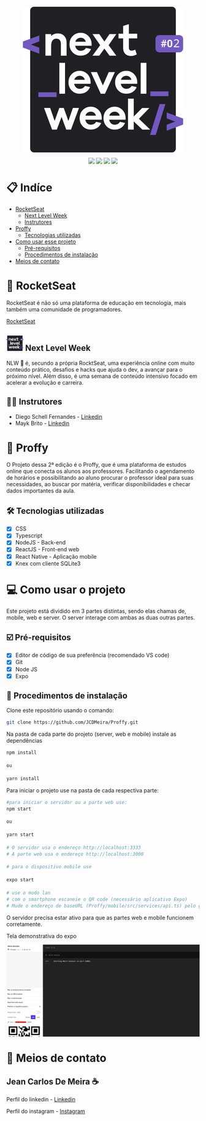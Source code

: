 <p  align="center"><img src="./apresentacao/NLW2.svg" align="center"></img></p>

<p align="center">
  <image 
  src="https://img.shields.io/github/languages/count/JCDMeira/Proffy"
  />
  <image 
  src="https://img.shields.io/github/languages/top/JCDMeira/Proffy" 
  />
  <image 
  src="https://img.shields.io/github/last-commit/JCDMeira/Proffy" 
  />
  <image 
  src="https://img.shields.io/github/watchers/JCDMeira/Proffy?style=social" 
  />
</p>

# 📋 Indíce 
- [RocketSeat](#id01)
  - [Next Level Week](#id02)
  - [Instrutores](#id03)
- [Proffy](#id04)
  - [Tecnologias utilizadas](#id05)
- [Como usar esse projeto](#id06)
  - [Pré-requisitos](#id07)
  - [Procedimentos de instalação](#id08)
- [Meios de contato](#id10)

# 🚀 RocketSeat <a name="id01"></a>
RocketSeat é não só uma plataforma de educação em tecnologia, mais também uma comunidade de programadores.

[RocketSeat](https://rocketseat.com.br)

<h2> <img src="./apresentacao/NLW2.svg" height="40px"> Next Level Week <a name="id02"></a> </h2>
NLW 🚀 é, secundo a própria RocktSeat, uma experiência online com muito conteúdo prático, desafios e hacks que ajuda o dev,  a avançar para o próximo nível.
Além disso, é uma semana de conteúdo intensivo focado em acelerar a evolução e carreira. 

## 👨‍🏫 Instrutores <a name="id03"></a>

* Diego Schell Fernandes - [Linkedin](https://www.linkedin.com/in/diego-schell-fernandes/?originalSubdomain=br)
* Mayk Brito - [Linkedin](https://www.linkedin.com/in/maykbrito/)


# :memo: Proffy <a name="id04"></a>
O Projeto dessa 2ª edição é o Proffy, que é uma plataforma de estudos online que conecta os alunos aos professores. Facilitando o agendamento de horários e possibilitando ao aluno procurar o professor ideal para suas necessidades, ao buscar por matéria, verificar disponibilidades e checar dados importantes da aula. 

## 🛠 Tecnologias utilizadas <a name="id05"></a>
- [x] CSS
- [x] Typescript
- [x] NodeJS - Back-end
- [x] ReactJS - Front-end web
- [x] React Native - Aplicação mobile
- [x] Knex com cliente SQLite3

# 💻 Como usar o projeto <a name="id06"></a>

Este projeto está dividido em 3 partes distintas, sendo elas chamas de, mobile, web e server. O server interage com ambas as duas outras partes.

## ☑️ Pré-requisitos <a name="id07"></a>

- [x] Editor de código de sua preferência (recomendado VS code)
- [x] Git
- [x] Node JS
- [x] Expo

## 📝 Procedimentos de instalação <a name="id08"></a>

Clone este repositório usando o comando:
```bash
git clone https://github.com/JCDMeira/Proffy.git
``` 

Na pasta de cada parte do projeto (server, web e mobile) instale as dependências
```bash
npm install

ou

yarn install
``` 

Para iniciar o projeto use na pasta de cada respectiva parte:

```bash
#para iniciar o servidor ou a parte web use:
npm start

ou 

yarn start

# O servidor usa o endereço http://localhost:3333
# A parte web usa o endereço http://localhost:3000

# para o dispositivo mobile use

expo start

# use o modo lan
# com o smartphone escaneie o QR code (necessário aplicativo Expo)
# Mude o endereço de baseURL (Proffy/mobile/src/services/api.ts) pelo gerado no expo
``` 
O servidor precisa estar ativo para que as partes web e mobile funcionem corretamente.

Tela demonstrativa do expo

<p  align="center"><img src="./apresentacao/expo.png" align="center"></img></p>


# :iphone: Meios de contato <a name="id10"></a>
## Jean Carlos De Meira :coffee:

Perfil do linkedin - [Linkedin](https://www.linkedin.com/in/jean-carlos-de-meira-00593816a/)

Perfil do instagram - [Instagram](https://www.instagram.com/jean.meira10/?hl=pt-br)